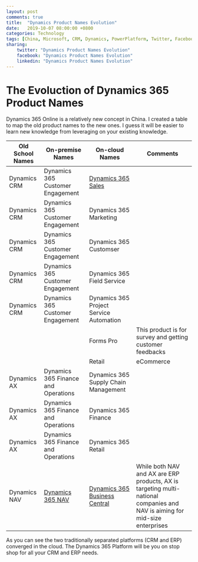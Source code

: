 ```yaml
---
layout: post
comments: true
title:  "Dynamics Product Names Evolution"
date:   2019-10-07 08:00:00 +0800
categories: Technology
tags: [China, Microsoft, CRM, Dynamics, PowerPlatform, Twitter, Facebook, LindedIn]
sharing:
    twitter: "Dynamics Product Names Evolution"
    facebook: "Dynamics Product Names Evolution"
    linkedin: "Dynamics Product Names Evolution"
---
```

# The Evoluction of Dynamics 365 Product Names
Dynamics 365 Online is a relatively new concept in China. I created a table to map the old product names to the new ones. I guess it will be easier to learn new knowledge from leveraging on your existing knowledge.

| Old School Names | On-premise Names | On-cloud Names | Comments |
|----------|-------------|--------------|----------------------------------------------------------------------------------------------------------------------------------------------------------------------------------------------------|
| Dynamics CRM   | Dynamics 365 Customer Engagement   | [Dynamics 365 Sales](https://docs.microsoft.com/en-us/dynamics365/)  |              |
| Dynamics CRM   | Dynamics 365 Customer Engagement   | Dynamics 365 Marketing  | 
| Dynamics CRM   | Dynamics 365 Customer Engagement   | Dynamics 365 Customser  |              |             |
| Dynamics CRM   | Dynamics 365 Customer Engagement   | Dynamics 365 Field Service  |              | 
| Dynamics CRM   | Dynamics 365 Customer Engagement   | Dynamics 365 Project Service Automation |              | 
|   |    | Forms Pro |    This product is for survey and getting customer feedbacks     | 
|   |    | Retail |   eCommerce     | 
| Dynamics AX   | Dynamics 365 Finance and Operations | Dynamics 365 Supply Chain Management  |              | 
| Dynamics AX   | Dynamics 365 Finance and Operations | Dynamics 365 Finance  |              |
| Dynamics AX   | Dynamics 365 Finance and Operations | Dynamics 365 Retail  |              |
| Dynamics NAV  | [Dynamics 365 NAV](https://docs.microsoft.com/en-us/dynamics-nav-app/) | [Dynamics 365 Business Central](https://dynamics.microsoft.com/en-us/nav-overview/)  | While both NAV and AX are ERP products, AX is targeting multi-national companies and NAV is aiming for mid-size enterprises           |

As you can see the two traditionally separated platforms (CRM and ERP) converged in the cloud. The Dynamics 365 Platform will be you on stop shop for all your CRM and ERP needs.

